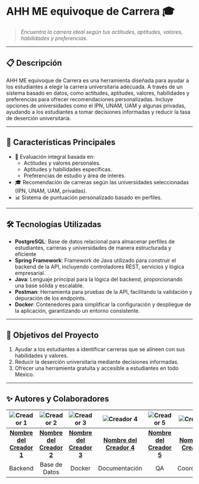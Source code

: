 # **AHH ME equivoque de Carrera** 🎓  
> _Encuentra la carrera ideal según tus actitudes, aptitudes, valores, habilidades y preferencias._

---

## 📋 **Descripción**  
AHH ME equivoque de Carrera es una herramienta diseñada para ayudar a los estudiantes a elegir la carrera universitaria adecuada. A través de un sistema basado en datos,  como actitudes, aptitudes, valores, habilidades y preferencias para ofrecer recomendaciones personalizadas. Incluye opciones de universidades como el IPN, UNAM, UAM y algunas privadas, ayudando a los estudiantes a tomar decisiones informadas y reducir la tasa de deserción universitaria.

---

## 🚀 **Características Principales**  
- 🧠 Evaluación integral basada en:
  - Actitudes y valores personales.
  - Aptitudes y habilidades específicas.
  - Preferencias de estudio y área de interés.
- 🎓 Recomendación de carreras según las universidades seleccionadas (IPN, UNAM, UAM, privadas).
- 📊 Sistema de puntuación personalizado basado en perfiles.

---

## 🛠️ **Tecnologías Utilizadas**  
- **PostgreSQL**: Base de datos relacional para almacenar perfiles de estudiantes, carreras y universidades de manera estructurada y eficiente  
- **Spring Framework**: Framework de Java utilizado para construir el backend de la API, incluyendo controladores REST, servicios y lógica empresarial.
- **Java**: Lenguaje principal para la lógica del backend, proporcionando una base sólida y escalable.
- **Postman**: Herramienta para pruebas de la API, facilitando la validación y depuración de los endpoints. 
- **Docker**: Contenedores para simplificar la configuración y despliegue de la aplicación, garantizando un entorno consistente.

---


## 🎯 **Objetivos del Proyecto**  
1. Ayudar a los estudiantes a identificar carreras que se alineen con sus habilidades y valores.  
2. Reducir la deserción universitaria mediante decisiones informadas.  
3. Ofrecer una herramienta gratuita y accesible a estudiantes en todo México.  

---
## ✨ **Autores y Colaboradores**  

| ![Creador 1](https://via.placeholder.com/100) | ![Creador 2](https://via.placeholder.com/100) | ![Creador 3](https://via.placeholder.com/100) | ![Creador 4](https://via.placeholder.com/100) | ![Creador 5](https://via.placeholder.com/100) | ![Creador 6](https://via.placeholder.com/100) |
|:---:|:---:|:---:|:---:|:---:|:---:|
| **[Nombre del Creador 1](https://github.com/usuario1)** | **[Nombre del Creador 2](https://github.com/usuario2)** | **[Nombre del Creador 3](https://github.com/usuario3)** | **[Nombre del Creador 4](https://github.com/usuario4)** | **[Nombre del Creador 5](https://github.com/usuario5)** | **[Nombre del Creador 6](https://github.com/usuario6)** |
| Backend | Base de Datos | Docker | Documentación | QA | Coordinación |


